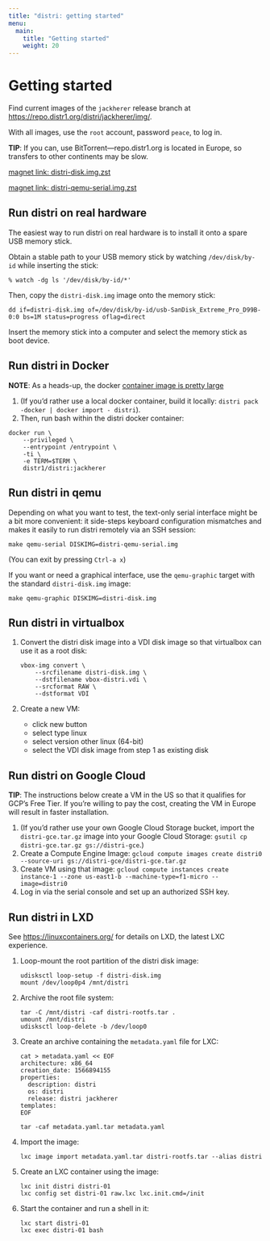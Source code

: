 ```yaml
---
title: "distri: getting started"
menu:
  main:
    title: "Getting started"
    weight: 20
---
```


# Getting started

Find current images of the `jackherer` release branch at https://repo.distr1.org/distri/jackherer/img/.

With all images, use the `root` account, password `peace`, to log in.

**TIP**: If you can, use BitTorrent—repo.distr1.org is located in Europe, so transfers to other continents may be slow.

[magnet link: distri-disk.img.zst](magnet:?xt=urn:btih:0aa9282c0644608c1ff50a278f4d3fb19950e654&dn=distri-disk.img.zst&tr=udp%3A%2F%2Ftracker.opentrackr.org%3A1337%2Fannounce&tr=http%3A%2F%2Fopen.acgnxtracker.com%3A80%2Fannounce&tr=udp%3A%2F%2Ftracker.torrent.eu.org%3A451%2Fannounce&tr=udp%3A%2F%2Ftracker.openbittorrent.com%3A80%2Fannounce)

[magnet link: distri-qemu-serial.img.zst](magnet:?xt=urn:btih:a818059365fb49d9a44e5bd3b1c0d5a25c858592&dn=distri-qemu-serial.img.zst&tr=udp%3A%2F%2Ftracker.opentrackr.org%3A1337%2Fannounce&tr=http%3A%2F%2Fopen.acgnxtracker.com%3A80%2Fannounce&tr=udp%3A%2F%2Ftracker.torrent.eu.org%3A451%2Fannounce&tr=udp%3A%2F%2Ftracker.openbittorrent.com%3A80%2Fannounce)

## Run distri on real hardware

The easiest way to run distri on real hardware is to install it onto a spare USB memory stick.

Obtain a stable path to your USB memory stick by watching `/dev/disk/by-id` while inserting the stick:

```shell
% watch -dg ls '/dev/disk/by-id/*'
```

Then, copy the `distri-disk.img` image onto the memory stick:
```shell
dd if=distri-disk.img of=/dev/disk/by-id/usb-SanDisk_Extreme_Pro_D99B-0:0 bs=1M status=progress oflag=direct
```

Insert the memory stick into a computer and select the memory stick as boot device.

## Run distri in Docker

**NOTE**: As a heads-up, the docker [container image is pretty large](https://github.com/distr1/distri/issues/28)

1. (If you’d rather use a local docker container, build it locally: `distri pack -docker | docker import - distri`).
1. Then, run bash within the distri docker container:
```shell
docker run \
	--privileged \
	--entrypoint /entrypoint \
	-ti \
	-e TERM=$TERM \
	distr1/distri:jackherer
```

## Run distri in qemu

Depending on what you want to test, the text-only serial interface might be a bit more convenient: it side-steps keyboard configuration mismatches and makes it easily to run distri remotely via an SSH session:

```shell
make qemu-serial DISKIMG=distri-qemu-serial.img
```
(You can exit by pressing `Ctrl-a x`)

If you want or need a graphical interface, use the `qemu-graphic` target with the standard `distri-disk.img` image:

```shell
make qemu-graphic DISKIMG=distri-disk.img
```

## Run distri in virtualbox

1. Convert the distri disk image into a VDI disk image so that virtualbox can use it as a root disk:

    ```shell
    vbox-img convert \
    	--srcfilename distri-disk.img \
    	--dstfilename vbox-distri.vdi \
    	--srcformat RAW \
    	--dstformat VDI
    ```

1. Create a new VM:
    * click new button
    * select type linux
    * select version other linux (64-bit)
    * select the VDI disk image from step 1 as existing disk

## Run distri on Google Cloud

**TIP**: The instructions below create a VM in the US so that it qualifies for GCP’s Free Tier. If you’re willing to pay the cost, creating the VM in Europe will result in faster installation.

1. (If you’d rather use your own Google Cloud Storage bucket, import the `distri-gce.tar.gz` image into your Google Cloud Storage: `gsutil cp distri-gce.tar.gz gs://distri-gce`.)
1. Create a Compute Engine Image: `gcloud compute images create distri0 --source-uri gs://distri-gce/distri-gce.tar.gz`
1. Create VM using that image: `gcloud compute instances create instance-1 --zone us-east1-b --machine-type=f1-micro --image=distri0`
1. Log in via the serial console and set up an authorized SSH key.

## Run distri in LXD

See https://linuxcontainers.org/ for details on LXD, the latest LXC experience.

1. Loop-mount the root partition of the distri disk image:
    ```shell
    udisksctl loop-setup -f distri-disk.img
    mount /dev/loop0p4 /mnt/distri
    ```

1. Archive the root file system:
    ```shell
    tar -C /mnt/distri -caf distri-rootfs.tar .
    umount /mnt/distri
    udisksctl loop-delete -b /dev/loop0
    ```

1. Create an archive containing the `metadata.yaml` file for LXC:
    ```shell
    cat > metadata.yaml << EOF
    architecture: x86_64
    creation_date: 1566894155
    properties:
      description: distri
      os: distri
      release: distri jackherer
    templates:
    EOF
    
    tar -caf metadata.yaml.tar metadata.yaml
    ```

1. Import the image:
    ```shell
    lxc image import metadata.yaml.tar distri-rootfs.tar --alias distri
    ```

1. Create an LXC container using the image:
    ```shell
    lxc init distri distri-01
    lxc config set distri-01 raw.lxc lxc.init.cmd=/init
    ```

1. Start the container and run a shell in it:
    ```shell
    lxc start distri-01
    lxc exec distri-01 bash
    ```

